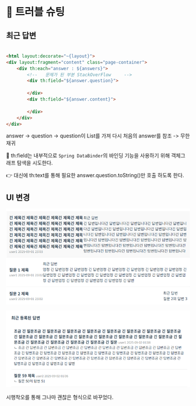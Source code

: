 # 🚀 트러블 슈팅
## 최근 답변

```html

<html layout:decorate="~{layout}">
<div layout:fragment="content" class="page-container">
    <div th:each="answer : ${answers}">
        <!--   문제가 된 부분 StackOverFlow     -->
        <div th:field="${answer.question}">

        </div>
        <div th:field="${answer.content}">

        </div>
    </div>
</div>
```

answer -> question -> question이 List<answer>를 가져 다시 처음의 answer를 참조 -> 무한 재귀

🔎 th:field는 내부적으로 `Spring DataBinder`의 바인딩 기능을 사용하기 위해 객체그래프 탐색을 시도한다.

👉 대신에 th:text를 통해 필요한 answer.question.toString()만 호출 하도록 한다.

## UI 변경

![img.png](img.png)

![img_1.png](img_1.png)

시행착오를 통해 그나마 괜찮은 형식으로 바꾸었다.